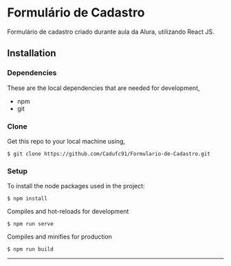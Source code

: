 # Formulário de Cadastro

Formulário de cadastro criado durante aula da Alura, utilizando React JS.

## Installation 

### Dependencies
These are the local dependencies that are needed for development,

- npm
- git

### Clone

Get this repo to your local machine using,
```shell
$ git clone https://github.com/Cadufc91/Formulario-de-Cadastro.git
```

### Setup 

To install the node packages used in the project:

```shell
$ npm install
```

Compiles and hot-reloads for development

```shell
$ npm run serve
```

Compiles and minifies for production
```shell
$ npm run build
```

---
